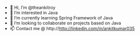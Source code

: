 - 👋 Hi, I’m @theankitroy
- 👀 I’m interested in Java
- 🌱 I’m currently learning Spring Framework of Java
- 💞️ I’m looking to collaborate on projects based on Java
- 📫 Contact me @ http://http://linkedin.com/in/ankitkumar035

<!---
theankitroy/theankitroy is a ✨ special ✨ repository because its `README.md` (this file) appears on your GitHub profile.
You can click the Preview link to take a look at your changes.
--->
